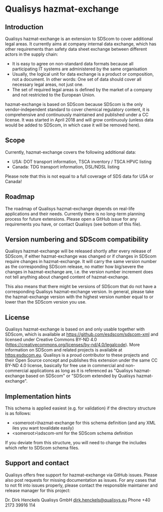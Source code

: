 # Qualisys hazmat-exchange 

## Introduction

Qualisys hazmat-exchange is an extension to SDScom to cover additional legal areas. It currently aims at company internal data exchange, which has other requirements than safety data sheet exchange between different actors in the supply chain: 

* It is easy to agree on non-standard data formats because all participating IT systems are administered by the same organisation
* Usually, the logical unit for data exchange is a product or composition, not a document. In other words: One set of data should cover all necessary legal areas, not just one.
* The set of required legal areas is defined by the market of a company and not restricted to the European Union.

hazmat-exchange is based on SDScom because SDScom is the only vendor-independent standard to cover chemical regulatory content, it is comprehensive and continuously maintained and published under a CC license. It was started in April 2018 and will grow continuouly (unless data would be added to SDScom, in which case it will be removed here). 

## Scope

Currently, hazmat-exchange covers the following additional data:

* USA: DOT transport information, TSCA inventory / TSCA HPVC listing
* Canada: TDG transport information, DSL/NDSL listing

Please note that this is not equal to a full coverage of SDS data for USA or Canada!

## Roadmap

The roadmap of Qualisys hazmat-exchange depends on real-life applications and their needs. Currently there is no long-term planning process for future extensions. Please open a GitHub issue for any requirements you have, or contact Qualisys (see bottom of this file).

## Version numbering and SDScom compatibility

Qualisys hazmat-exchange will be released shortly after every release of SDScom, if either hazmat-exchange was changed or if changes in SDScom require changes in hazmat-exchange. It will carry the same version number as the corresponding SDScom release, no matter how big/severe the changes in hazmat-exchange are, i.e. the version number increment does not tell anything about changed content of hazmat-exchange.

This also means that there might be versions of SDScom that do not have a corresponding Qualisys hazmat-exchange version. In general, please take the hazmat-exchange version with the highest version number equal to or lower than the SDScom version you use.   


## License

Qualisys hazmat-exchange is based on and only usable together with SDScom, which is available at <https://github.com/esdscom/sdscom-xml> and licensed under Creative Commons BY-ND 4.0 (<https://creativecommons.org/licenses/by-nd/4.0/legalcode>). More information on SDScom and related projects is available at <https:esdscom.eu>. Qualisys is a proud contributor to these projects and their Open Source concept and publishes this extension under the same CC BY-ND 4.0 license, basically for free use in commercial and non-commercial applications as long as it is referenced as "Qualisys hazmat-exchange based on SDScom" or "SDScom extended by Qualisys hazmat-exchange".

## Implementation hints

This schema is applied easiest (e.g. for validation) if the directory structure is as follows:

* \<someroot\>\\hazmat-exchange for this schema definition (and any XML iles you want tovalidate easily) 
* \<someroot\>\\sdscom-xml for the SDScom schema definition

If you deviate from this structure, you will need to change the includes which refer to SDScom schema files.

## Support and contact

Qualisys offers free support for hazmat-exchange via GitHub issues. Please also post requests for missing documentation as issues. For any cases that to not fit into issues properly, please contact the responsible maintainer and release manager for this project:

Dr. Dirk Henckels
Qualisys GmbH
dirk.henckels@qualisys.eu
Phone +40 2173 39916 114